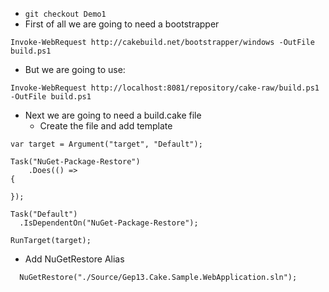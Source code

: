 * `git checkout Demo1`
* First of all we are going to need a bootstrapper

```
Invoke-WebRequest http://cakebuild.net/bootstrapper/windows -OutFile build.ps1
```

* But we are going to use:

```
Invoke-WebRequest http://localhost:8081/repository/cake-raw/build.ps1 -OutFile build.ps1
```

* Next we are going to need a build.cake file
  * Create the file and add template

```
var target = Argument("target", "Default");

Task("NuGet-Package-Restore")
    .Does(() =>
{

});

Task("Default")
  .IsDependentOn("NuGet-Package-Restore");

RunTarget(target);
```

  * Add NuGetRestore Alias

  ```
    NuGetRestore("./Source/Gep13.Cake.Sample.WebApplication.sln");
  ```
